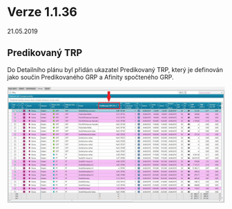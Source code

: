 ﻿# Verze 1.1.36
21.05.2019

## Predikovaný TRP

Do Detailního plánu byl přidán ukazatel Predikovaný TRP, který je definován jako součin Predikovaného GRP a Afinity spočteného GRP.

![predikovanyTRP](../data/predikovanyTRP.jpg "predikovanyTRP")
